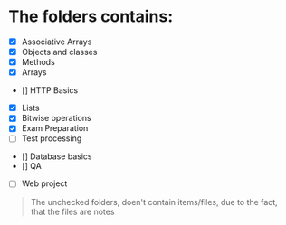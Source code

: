 # The folders contains:

- [x] Associative Arrays
- [x] Objects and classes
- [x] Methods
- [x] Arrays
- [] HTTP Basics
- [x] Lists
- [x] Bitwise operations
- [x] Exam Preparation
- [ ] Test processing 
- [] Database basics
- [] QA
- [ ] Web project

>The unchecked folders, doen't contain items/files, due to the fact, that the files are notes
